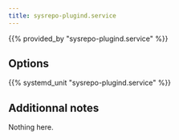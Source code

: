 ```yaml
---
title: sysrepo-plugind.service
---
```


{{% provided_by "sysrepo-plugind.service" %}}

## Options

{{% systemd_unit "sysrepo-plugind.service" %}}

## Additionnal notes

Nothing here.